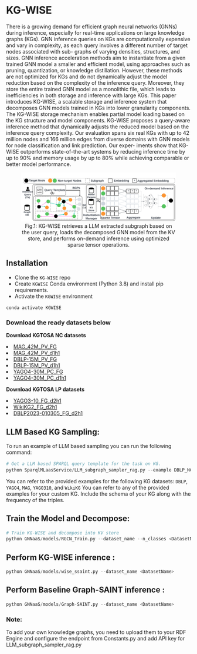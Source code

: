# KG-WISE
There is a growing demand for efficient graph neural networks (GNNs) during inference, especially for real-time applications on large knowledge graphs (KGs). GNN inference queries on KGs are computationally expensive and vary in complexity, as each query involves a different number of target nodes associated with sub- graphs of varying densities, structures, and sizes. GNN inference acceleration methods aim to instantiate from a given trained GNN model a smaller and efficient model, using approaches such as pruning, quantization, or knowledge distillation. However, these methods are not optimized for KGs and do not dynamically adjust the model reduction based on the complexity of the inference query. Moreover, they store the entire trained GNN model as a monolithic file, which leads to inefficiencies in both storage and inference with large KGs. This paper introduces KG-WISE, a scalable storage and inference system that decomposes GNN models trained in KGs into lower granularity components. The KG-WISE storage mechanism enables partial model loading based on the KG structure and model components. KG-WISE proposes a query-aware inference method that dynamically adjusts the reduced model based on the inference query complexity. Our evaluation spans six real KGs with up to 42 million nodes and 166 million edges from diverse domains with GNN models for node classification and link prediction. Our exper- iments show that KG-WISE outperforms state-of-the-art systems by reducing inference time by up to 90% and memory usage by up to 80% while achieving comparable or better model performance.

<center>
<figure>
  <img src="Figures/KGWISE.jpeg" />
  <figcaption>Fig.1: KG-WISE retrieves a LLM extracted subgraph based on the user query, loads the decomposed GNN model from the KV store, and performs on-demand inference using optimized sparse tensor operations.</figcaption>
</figure>
</center>

## Installation
* Clone the `KG-WISE` repo 
* Create `KGWISE` Conda environment (Python 3.8) and install pip requirements.
* Activate the `KGWISE` environment
```commandline
conda activate KGWISE
```
### Download the ready datasets below
<b>Download KGTOSA NC datasets</b>
<li>
<a href="http://206.12.102.56/CodsData/KGNET/KGBen/MAG/MAG42M_PV_FG.zip">MAG_42M_PV_FG</a>
</li><li>
<a href="http://206.12.102.56/CodsData/KGNET/KGBen/MAG/MAG42M_PV_d1h1.zip">MAG_42M_PV_d1h1</a>
</li><li>
<a href="http://206.12.102.56/CodsData/KGNET/KGBen/DBLP/DBLP15M_PV_FG.zip">DBLP-15M_PV_FG</a>
</li><li>
<a href="http://206.12.102.56/CodsData/KGNET/KGBen/DBLP/DBLP15M_PV_d1h1.zip">DBLP-15M_PV_d1h1</a>
</li>
<li>
<a href="http://206.12.102.56/CodsData/KGNET/KGBen/YAGO/YAGO_FM200.zip">YAGO4-30M_PC_FG</a>
</li>
<li>
<a href="http://206.12.102.56/CodsData/KGNET/KGBen/YAGO/YAGO_Star200.zip">YAGO4-30M_PC_d1h1</a>
</li>

<b>Download KGTOSA LP datasets</b>
<li>
<a href="http://206.12.102.56/CodsData/KGNET/KGBen/YAGO3-10/KGTOSA_YAGO3-10.zip">YAGO3-10_FG_d2h1</a>
</li>
<li>
<a href="http://206.12.102.56/CodsData/KGNET/KGBen/OGBL-WikiKG2-2015/WikiKG2_LP.zip">WikiKG2_FG_d2h1</a>
</li>
<li>
<a href="http://206.12.102.56/CodsData/KGNET/KGBen/DBLP/LP/DBLP2023-010305.zip">DBLP2023-010305_FG_d2h1</a>
</li>

## LLM Based KG Sampling: 
To run an example of LLM based sampling you can run the following command:
```python
# Get a LLM based SPARQL query template for the task on KG.  
python SparqlMLaasService/LLM_subgraph_sampler_rag.py --example DBLP_NC
```
You can refer to the provided examples for the following KG datasets: `DBLP`, `YAGO4`, `MAG`, `YAGO310`, and `WikiKG` 
You can refer to any of the provided examples for your custom KG. Include the schema of your KG along with the frequency of the triples.
## Train the Model and Decompose:
```python
# Train KG-WISE and decompose into KV store 
python GNNaaS/models/RGCN_Train.py --dataset_name --n_classes <DatasetName>
```
## Perform KG-WISE inference :
```python
python GNNaaS/models/wise_ssaint.py --dataset_name <DatasetName>
```
## Perform Baseline Graph-SAINT inference :
```python  
python GNNaaS/models/Graph-SAINT.py --dataset_name <DatasetName>
```

### Note:
To add your own knowledge graphs, you need to upload them to your RDF Engine and configure the endpoint from Constants.py and add API key for LLM_subgraph_sampler_rag.py



